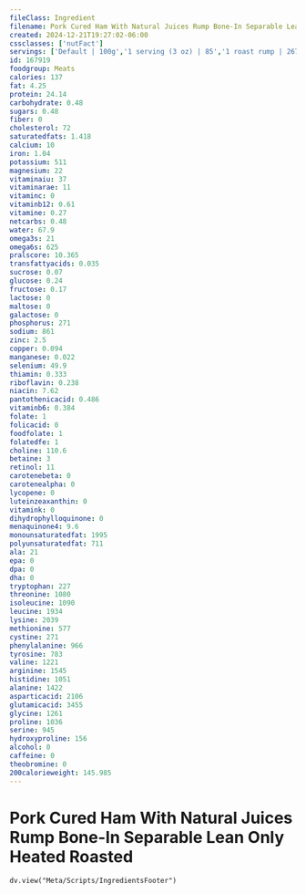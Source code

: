 ```yaml
---
fileClass: Ingredient
filename: Pork Cured Ham With Natural Juices Rump Bone-In Separable Lean Only Heated Roasted
created: 2024-12-21T19:27:02-06:00
cssclasses: ['nutFact']
servings: ['Default | 100g','1 serving (3 oz) | 85','1 roast rump | 2673']
id: 167919
foodgroup: Meats
calories: 137
fat: 4.25
protein: 24.14
carbohydrate: 0.48
sugars: 0.48
fiber: 0
cholesterol: 72
saturatedfats: 1.418
calcium: 10
iron: 1.04
potassium: 511
magnesium: 22
vitaminaiu: 37
vitaminarae: 11
vitaminc: 0
vitaminb12: 0.61
vitamine: 0.27
netcarbs: 0.48
water: 67.9
omega3s: 21
omega6s: 625
pralscore: 10.365
transfattyacids: 0.035
sucrose: 0.07
glucose: 0.24
fructose: 0.17
lactose: 0
maltose: 0
galactose: 0
phosphorus: 271
sodium: 861
zinc: 2.5
copper: 0.094
manganese: 0.022
selenium: 49.9
thiamin: 0.333
riboflavin: 0.238
niacin: 7.62
pantothenicacid: 0.486
vitaminb6: 0.384
folate: 1
folicacid: 0
foodfolate: 1
folatedfe: 1
choline: 110.6
betaine: 3
retinol: 11
carotenebeta: 0
carotenealpha: 0
lycopene: 0
luteinzeaxanthin: 0
vitamink: 0
dihydrophylloquinone: 0
menaquinone4: 9.6
monounsaturatedfat: 1995
polyunsaturatedfat: 711
ala: 21
epa: 0
dpa: 0
dha: 0
tryptophan: 227
threonine: 1080
isoleucine: 1090
leucine: 1934
lysine: 2039
methionine: 577
cystine: 271
phenylalanine: 966
tyrosine: 783
valine: 1221
arginine: 1545
histidine: 1051
alanine: 1422
asparticacid: 2106
glutamicacid: 3455
glycine: 1261
proline: 1036
serine: 945
hydroxyproline: 156
alcohol: 0
caffeine: 0
theobromine: 0
200calorieweight: 145.985
---
```


# Pork Cured Ham With Natural Juices Rump Bone-In Separable Lean Only Heated Roasted

```dataviewjs
dv.view("Meta/Scripts/IngredientsFooter")
```